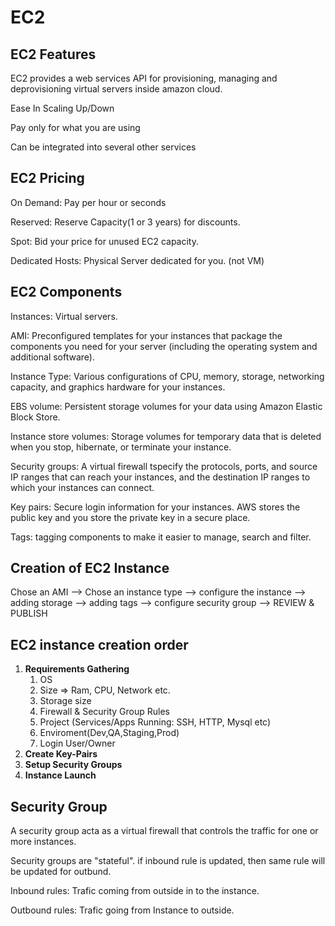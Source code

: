 # EC2

## EC2 Features

EC2 provides a web services API for provisioning, managing and deprovisioning virtual servers inside amazon cloud.

Ease In Scaling Up/Down

Pay only for what you are using

Can be integrated into several other services

## EC2 Pricing

On Demand: Pay per hour or seconds

Reserved: Reserve Capacity(1 or 3 years) for discounts.

Spot: Bid your price for unused EC2 capacity.

Dedicated Hosts: Physical Server dedicated for you. (not VM)

## EC2 Components

Instances: Virtual servers.

AMI: Preconfigured templates for your instances that package the components you need for your server (including the operating system and additional software).

Instance Type: Various configurations of CPU, memory, storage, networking capacity, and graphics hardware for your instances.

EBS volume: Persistent storage volumes for your data using Amazon Elastic Block Store. 

Instance store volumes: Storage volumes for temporary data that is deleted when you stop, hibernate, or terminate your instance.

Security groups: A virtual firewall tspecify the protocols, ports, and source IP ranges that can reach your instances, and the destination IP ranges to which your instances can connect.

Key pairs: Secure login information for your instances. AWS stores the public key and you store the private key in a secure place.

Tags: tagging components to make it easier to manage, search and filter.

## Creation of EC2 Instance

Chose an AMI --> Chose an instance type --> configure the instance --> adding storage --> adding tags --> configure security group --> REVIEW & PUBLISH

## EC2 instance creation order

1. **Requirements Gathering**
   1. OS
   2. Size => Ram, CPU, Network etc.
   3. Storage size
   4. Firewall & Security Group Rules
   5. Project (Services/Apps Running: SSH, HTTP, Mysql etc)
   6. Enviroment(Dev,QA,Staging,Prod)
   7. Login User/Owner
2. **Create Key-Pairs**
3. **Setup Security Groups**
4. **Instance Launch**

## Security Group

A security group acta as a virtual firewall that controls the traffic for one or more instances.

Security groups are "stateful". if inbound rule is updated, then same rule will be updated for outbund.

Inbound rules: Trafic coming from outside in to the instance.

Outbound rules: Trafic going from Instance to outside.

